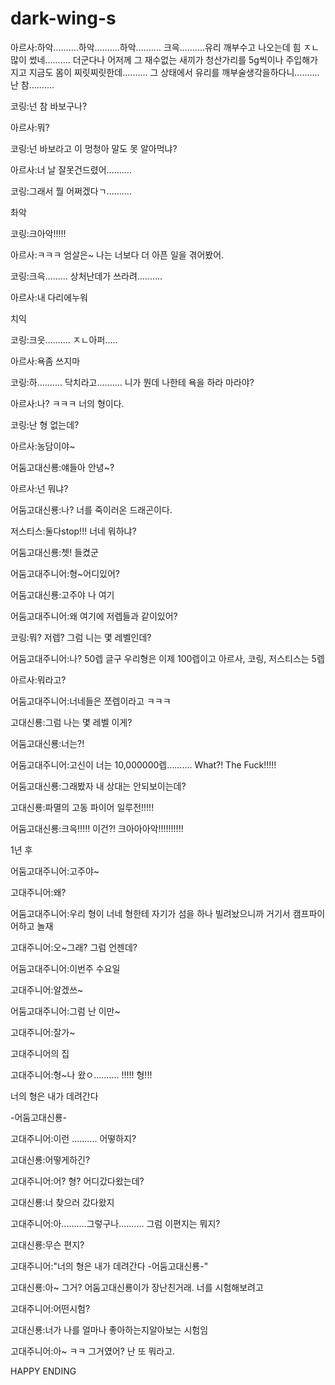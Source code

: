 # dark-wing-s
아르사:하악..........하악..........하악.......... 크윽..........유리 깨부수고 나오는데 힘 ㅈㄴ 많이 썼네.......... 더군다나 어저께 그 재수없는 새끼가 청산가리를 5g씩이나 주입해가지고 지금도 몸이 찌릿찌릿한데.......... 그 상태에서 유리를 깨부술생각을하다니.......... 난 참..........

코링:넌 참 바보구나?

아르사:뭐?

코링:넌 바보라고 이 멍청아 말도 못 알아먹냐?

아르사:너 날 잘못건드렸어..........

코링:그래서 뭘 어쩌겠다ㄱ..........

촤악

코링:크아악!!!!!

아르사:ㅋㅋㅋ 엄살은~ 나는 너보다 더 아픈 일을 겪어봤어.

코링:크윽......... 상처난데가 쓰라려..........

아르사:내 다리에누워

치익

코링:크읏.......... ㅈㄴ아퍼.....

아르사:욕좀 쓰지마

코링:하.......... 닥치라고.......... 니가 뭔데 나한테 욕을 하라 마라야?

아르사:나? ㅋㅋㅋ 너의 형이다.

코링:난 형 없는데?

아르사:농담이야~

어둠고대신룡:얘들아 안녕~?

아르사:넌 뭐냐?

어둠고대신룡:나? 너를 죽이러온 드래곤이다.

저스티스:둘다stop!!! 너네 뭐하냐?

어둠고대신룡:쳇! 들켰군

어둠고대주니어:형~어디있어?

어둠고대신룡:고주야 나 여기

어둠고대주니어:왜 여기에 저렙들과 같이있어?

코링:뭐? 저렙? 그럼 니는 몇 레벨인데?

어둠고대주니어:나? 50렙 글구 우리형은 이제 100렙이고 아르사, 코링, 저스티스는 5렙

아르사:뭐라고?

어둠고대주니어:너네들은 쪼렙이라고 ㅋㅋㅋ

고대신룡:그럼 나는 몇 레벨 이게?

어둠고대신룡:너는?!

어둠고대주니어:고신이 너는 10,000000렙.......... What?! The Fuck!!!!!

어둠고대신룡:그래봤자 내 상대는 안되보이는데?

고대신룡:파멸의 고동 파이어 일루전!!!!!

어둠고대신룡:크윽!!!!! 이건?! 크아아아악!!!!!!!!!!

1년 후

어둠고대주니어:고주야~

고대주니어:왜?

어둠고대주니어:우리 형이 너네 형한테 자기가 섬을 하나 빌려놨으니까 거기서 캠프파이어하고 놀재

고대주니어:오~그래? 그럼 언젠데?

어둠고대주니어:이번주 수요일

고대주니어:알겠쓰~

어둠고대주니어:그럼 난 이만~

고대주니어:잘가~

고대주니어의 집

고대주니어:형~나 왔ㅇ.......... !!!!! 형!!!

너의 형은 내가 데려간다

-어둠고대신룡-

고대주니어:이런 .......... 어떻하지?

고대신룡:어떻게하긴?

고대주니어:어? 형? 어디갔다왔는데?

고대신룡:너 찾으러 갔다왔지

고대주니어:아..........그렇구나.......... 그럼 이편지는 뭐지?

고대신룡:무슨 편지?

고대주니어:"너의 형은 내가 데려간다 -어둠고대신룡-"

고대신룡:아~ 그거? 어둠고대신룡이가 장난친거래. 너를 시험해보려고

고대주니어:어떤시험?

고대신룡:너가 나를 얼마나 좋아하는지알아보는 시험임

고대주니어:아~ ㅋㅋ 그거였어? 난 또 뭐라고.

HAPPY ENDING
